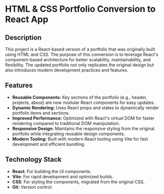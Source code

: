 # HTML & CSS Portfolio Conversion to React App

## Description
This project is a React-based version of a portfolio that was originally built using HTML and CSS. The purpose of this conversion is to leverage React's component-based architecture for better scalability, maintainability, and flexibility. The updated portfolio not only replicates the original design but also introduces modern development practices and features.

## Features
- **Reusable Components:** Key sections of the portfolio (e.g., header, projects, about) are now modular React components for easy updates.
- **Dynamic Rendering:** Uses React props and states to dynamically render portfolio items and sections.
- **Improved Performance:** Optimized with React's virtual DOM for faster rendering compared to traditional DOM manipulation.
- **Responsive Design:** Maintains the responsive styling from the original portfolio while integrating reusable design components.
- **Modern Tooling:** Built with modern React tooling using Vite for fast development and efficient bundling.

## Technology Stack
- **React**: For building the UI components.
- **Vite**: For rapid development and optimized builds.
- **CSS**: For styling the components, migrated from the original CSS.
- **Git**: Version control.
